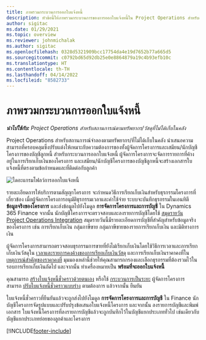 ```yaml
---
title: ภาพรวมกระบวนการออกใบแจ้งหนี้
description: หัวข้อนี้ให้ภาพรวมกระบวนการของการออกใบแจ้งหนี้ใน Project Operations สำหรับสถานการณ์ที่อิงตามทรัพยากร/ที่ไม่ได้เก็บในคลัง
author: sigitac
ms.date: 01/29/2021
ms.topic: overview
ms.reviewer: johnmichalak
ms.author: sigitac
ms.openlocfilehash: 0328d5321909bcc17754da4e19d7652b77a665d5
ms.sourcegitcommit: c0792bd65d92db25e0e8864879a19c4b93efb10c
ms.translationtype: HT
ms.contentlocale: th-TH
ms.lasthandoff: 04/14/2022
ms.locfileid: "8582733"
---
```

# <a name="invoicing-process-overview"></a>ภาพรวมกระบวนการออกใบแจ้งหนี้

_**นำไปใช้กับ:** Project Operations สำหรับสถานการณ์ตามทรัพยากร/วัสดุที่ไม่ได้เก็บในคลัง_

Project Operations สำหรับสถานการณ์จำลองตามทรัพยากร/ที่ไม่ได้เก็บในคลัง นำเสนอความสามารถที่ครอบคลุมซึ่งปรับแต่งให้เหมาะกับความต้องการของทั้งผู้จัดการโครงการและเสมียน/นักบัญชีโครงการของบัญชีลูกหนี้ สำหรับกระบวนการออกใบแจ้งหนี้ ผู้จัดการโครงการจะจัดการรายการที่ค้างอยู่ในการเรียกเก็บเงินของโครงการ และเสมียน/นักบัญชีโครงการของบัญชีลูกหนี้จะสร้างเอกสารใบแจ้งหนี้ที่ตรงตามข้อกำหนดและที่ติดต่อกับลูกค้า

![ไดอะแกรมโฟลว์การออกใบแจ้งหนี้](./media/invoicing-flow.png)

รายละเอียดการให้บริการตามสัญญาโครงการ จะกำหนดวิธีการเรียกเก็บเงินสำหรับธุรกรรมโครงการที่เกี่ยวข้อง เมื่อผู้จัดการโครงการอนุมัติธุรกรรมเวลาและค่าใช้จ่าย ระบบจะบันทึกธุรกรรมในเอนทิตี **ข้อมูลจริงของโครงการ** และส่งข้อมูลไปยังโมดูล **การจัดการโครงการและการบัญชี** ใน Dynamics 365 Finance จากนั้น นักบัญชีโครงการจะตรวจสอบและลงรายการบัญชีโดยใช้ [สมุดรายวัน Project Operations Integration](../project-accounting/project-operations-integration-journal.md) สมุดรายวันนี้มีรายละเอียดการบัญชีที่สำคัญสำหรับข้อมูลจริงของโครงการ เช่น การเรียกเก็บเงิน กลุ่มภาษีขาย กลุ่มภาษีขายของรายการเรียกเก็บเงิน และมิติทางการเงิน

ผู้จัดการโครงการสามารถตรวจสอบธุรกรรมการขายที่ยังไม่เรียกเก็บเงินโดยใช้วิธีการเวลาและการเรียกเก็บเงินวัสดุใน [เวลาและรายการคงค้างของการเรียกเก็บเงินวัสดุ](../proforma-invoicing/manage-billing-backlog.md#time-and-material-billing-backlog) และการเรียกเก็บเงินราคาคงที่ใน [เหตุการณ์สำคัญของราคาคงที่](../proforma-invoicing/manage-billing-backlog.md#fixed-price-milestones) มุมมองเหล่านี้ช่วยให้คุณสามารถกรองและเลือกธุรกรรมที่ต้องรวมไว้ในรอบการเรียกเก็บเงินถัดไป และจากนั้น ทำเครื่องหมายเป็น **พร้อมที่จะออกใบแจ้งหนี้**

คุณสามารถ [สร้างใบแจ้งหนี้ชั่วคราวด้วยตนเอง](../proforma-invoicing/create-manual-proforma-invoice.md) หรือใช้ [กระบวนการเป็นระยะ](../proforma-invoicing/configure-automated-invoice-creation.md) ผู้จัดการโครงการสามารถ [ปรับใบแจ้งหนี้ชั่วคราวแบบร่าง](../proforma-invoicing/manage-proforma-invoice.md) ตามต้องการ แล้วจากนั้น ยืนยัน

ใบแจ้งหนี้ชั่วคราวที่ยืนยันแล้วจะถูกส่งไปยังโมดูล **การจัดการโครงการและการบัญชี** ใน Finance นักบัญชีโครงการจัดรูปแบบและปรับปรุงข้อเสนอใบแจ้งหนี้โครงการ และจากนั้น ลงรายการบัญชีและพิมพ์เอกสาร ใบแจ้งหนี้โครงการที่ลงรายการบัญชีแล้วจะถูกบันทึกไว้ในบัญชีแยกประเภททั่วไป เช่นเดียวกับบัญชีแยกประเภทย่อยของลูกค้าและโครงการ


[!INCLUDE[footer-include](../includes/footer-banner.md)]